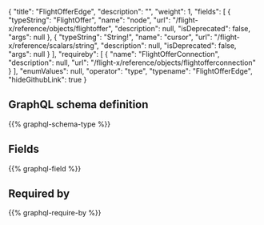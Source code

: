 {
  "title": "FlightOfferEdge",
  "description": "",
  "weight": 1,
  "fields": [
    {
      "typeString": "FlightOffer",
      "name": "node",
      "url": "/flight-x/reference/objects/flightoffer",
      "description": null,
      "isDeprecated": false,
      "args": null
    },
    {
      "typeString": "String!",
      "name": "cursor",
      "url": "/flight-x/reference/scalars/string",
      "description": null,
      "isDeprecated": false,
      "args": null
    }
  ],
  "requireby": [
    {
      "name": "FlightOfferConnection",
      "description": null,
      "url": "/flight-x/reference/objects/flightofferconnection"
    }
  ],
  "enumValues": null,
  "operator": "type",
  "typename": "FlightOfferEdge",
  "hideGithubLink": true
}
## GraphQL schema definition

{{% graphql-schema-type %}}

## Fields

{{% graphql-field %}}

## Required by

{{% graphql-require-by %}}
